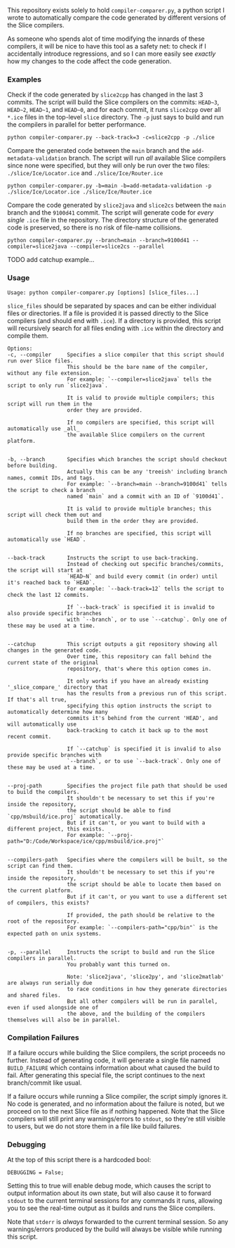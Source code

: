 This repository exists solely to hold `compiler-comparer.py`,
a python script I wrote to automatically compare the code generated by different versions of the Slice compilers.

As someone who spends alot of time modifying the innards of these compilers,
it will be nice to have this tool as a safety net: to check if I accidentally introduce regressions,
and so I can more easily see _exactly_ how my changes to the code affect the code generation.


### Examples

Check if the code generated by `slice2cpp` has changed in the last 3 commits.
The script will build the Slice compilers on the commits: `HEAD~3`, `HEAD~2`, `HEAD~1`, and `HEAD~0`,
and for each commit, it runs `slice2cpp` over all `*.ice` files in the top-level `slice` directory.
The `-p` just says to build and run the compilers in parallel for better performance.
```
python compiler-comparer.py --back-track=3 -c=slice2cpp -p ./slice
```

Compare the generated code between the `main` branch and the `add-metadata-validation` branch.
The script will run _all_ available Slice compilers since none were specified,
but they will only be run over the two files: `./slice/Ice/Locator.ice` and `./slice/Ice/Router.ice`
```
python compiler-comparer.py -b=main -b=add-metadata-validation -p ./slice/Ice/Locator.ice ./slice/Ice/Router.ice
```

Compare the code generated by `slice2java` and `slice2cs` between the `main` branch and the `9100d41` commit.
The script will generate code for _every single_ `.ice` file in the repository.
The directory structure of the generated code is preserved, so there is no risk of file-name collisions.
```
python compiler-comparer.py --branch=main --branch=9100d41 --compiler=slice2java --compiler=slice2cs --parallel
```

TODO add catchup example...


### Usage

```
Usage: python compiler-comparer.py [options] [slice_files...]
```

`slice_files` should be separated by spaces and can be either individual files or directories.
If a file is provided it is passed directly to the Slice compilers (and should end with `.ice`).
If a directory is provided, this script will recursively search for all files ending with `.ice` within the directory and compile them.


```
Options:
-c, --compiler     Specifies a slice compiler that this script should run over Slice files.
                   This should be the bare name of the compiler, without any file extension.
                   For example: `--compiler=slice2java` tells the script to only run `slice2java`.

                   It is valid to provide multiple compilers; this script will run them in the
                   order they are provided.

                   If no compilers are specified, this script will automatically use _all_
                   the available Slice compilers on the current platform.


-b, --branch       Specifies which branches the script should checkout before building.
                   Actually this can be any 'treeish' including branch names, commit IDs, and tags.
                   For example: `--branch=main --branch=9100d41` tells the script to check a branch
                   named `main` and a commit with an ID of `9100d41`.

                   It is valid to provide multiple branches; this script will check them out and
                   build them in the order they are provided.

                   If no branches are specified, this script will automatically use `HEAD`.


--back-track       Instructs the script to use back-tracking.
                   Instead of checking out specific branches/commits, the script will start at
                   `HEAD~N` and build every commit (in order) until it's reached back to `HEAD`.
                   For example: `--back-track=12` tells the script to check the last 12 commits.

                   If `--back-track` is specified it is invalid to also provide specific branches
                   with `--branch`, or to use `--catchup`. Only one of these may be used at a time.


--catchup          This script outputs a git repository showing all changes in the generated code.
                   Over time, this repository can fall behind the current state of the original
                   repository, that's where this option comes in.

                   It only works if you have an already existing '_slice_compare_' directory that
                   has the results from a previous run of this script. If that's all true,
                   specifying this option instructs the script to automatically determine how many
                   commits it's behind from the current 'HEAD', and will automatically use
                   back-tracking to catch it back up to the most recent commit.

                   If `--catchup` is specified it is invalid to also provide specific branches with
                   `--branch`, or to use `--back-track`. Only one of these may be used at a time.


--proj-path        Specifies the project file path that should be used to build the compilers.
                   It shouldn't be necessary to set this if you're inside the repository,
                   the script should be able to find `cpp/msbuild/ice.proj` automatically.
                   But if it can't, or you want to build with a different project, this exists.
                   For example: `--proj-path="D:/Code/Workspace/ice/cpp/msbuild/ice.proj"`


--compilers-path   Specifies where the compilers will be built, so the script can find them.
                   It shouldn't be necessary to set this if you're inside the repository,
                   the script should be able to locate them based on the current platform.
                   But if it can't, or you want to use a different set of compilers, this exists?

                   If provided, the path should be relative to the root of the repository.
                   For example: `--compilers-path="cpp/bin"` is the expected path on unix systems.


-p, --parallel     Instructs the script to build and run the Slice compilers in parallel.
                   You probably want this turned on.

                   Note: 'slice2java', 'slice2py', and 'slice2matlab' are always run serially due
                   to race conditions in how they generate directories and shared files.
                   But all other compilers will be run in parallel, even if used alongside one of
                   the above, and the building of the compilers themselves will also be in parallel.
```


### Compilation Failures

If a failure occurs while building the Slice compilers, the script proceeds no further.
Instead of generating code, it will generate a single file named `BUILD_FAILURE` which
contains information about what caused the build to fail.
After generating this special file, the script continues to the next branch/commit like usual.

If a failure occurs while running a Slice compiler, the script simply ignores it.
No code is generated, and no information about the failure is noted, but we proceed on to the
next Slice file as if nothing happened.
Note that the Slice compilers will still print any warnings/errors to `stdout`,
so they're still visible to users, but we do not store them in a file like build failures.


### Debugging

At the top of this script there is a hardcoded bool:
```
DEBUGGING = False;
```
Setting this to true will enable debug mode, which causes the script to output information about its own state,
but will also cause it to forward `stdout` to the current terminal sessions for any commands it runs, allowing you
to see the real-time output as it builds and runs the Slice compilers.

Note that `stderr` is _always_ forwarded to the current terminal session. So any warnings/errors produced by the build
will always be visible while running this script.
